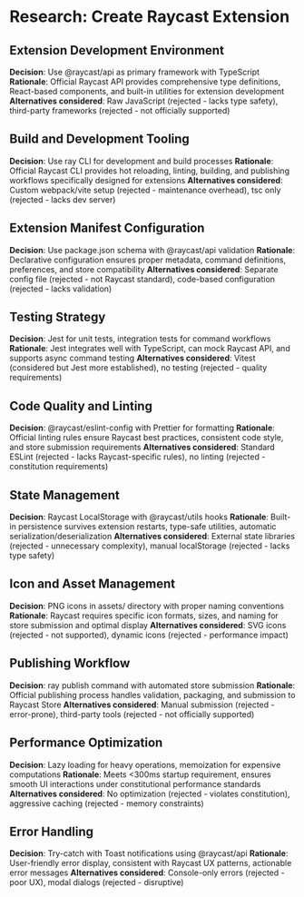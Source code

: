 # Research: Create Raycast Extension

## Extension Development Environment

**Decision**: Use @raycast/api as primary framework with TypeScript
**Rationale**: Official Raycast API provides comprehensive type definitions, React-based components, and built-in utilities for extension development
**Alternatives considered**: Raw JavaScript (rejected - lacks type safety), third-party frameworks (rejected - not officially supported)

## Build and Development Tooling

**Decision**: Use ray CLI for development and build processes
**Rationale**: Official Raycast CLI provides hot reloading, linting, building, and publishing workflows specifically designed for extensions
**Alternatives considered**: Custom webpack/vite setup (rejected - maintenance overhead), tsc only (rejected - lacks dev server)

## Extension Manifest Configuration

**Decision**: Use package.json schema with @raycast/api validation
**Rationale**: Declarative configuration ensures proper metadata, command definitions, preferences, and store compatibility
**Alternatives considered**: Separate config file (rejected - not Raycast standard), code-based configuration (rejected - lacks validation)

## Testing Strategy

**Decision**: Jest for unit tests, integration tests for command workflows
**Rationale**: Jest integrates well with TypeScript, can mock Raycast API, and supports async command testing
**Alternatives considered**: Vitest (considered but Jest more established), no testing (rejected - quality requirements)

## Code Quality and Linting

**Decision**: @raycast/eslint-config with Prettier for formatting
**Rationale**: Official linting rules ensure Raycast best practices, consistent code style, and store submission requirements
**Alternatives considered**: Standard ESLint (rejected - lacks Raycast-specific rules), no linting (rejected - constitution requirements)

## State Management

**Decision**: Raycast LocalStorage with @raycast/utils hooks
**Rationale**: Built-in persistence survives extension restarts, type-safe utilities, automatic serialization/deserialization
**Alternatives considered**: External state libraries (rejected - unnecessary complexity), manual localStorage (rejected - lacks type safety)

## Icon and Asset Management

**Decision**: PNG icons in assets/ directory with proper naming conventions
**Rationale**: Raycast requires specific icon formats, sizes, and naming for store submission and optimal display
**Alternatives considered**: SVG icons (rejected - not supported), dynamic icons (rejected - performance impact)

## Publishing Workflow

**Decision**: ray publish command with automated store submission
**Rationale**: Official publishing process handles validation, packaging, and submission to Raycast Store
**Alternatives considered**: Manual submission (rejected - error-prone), third-party tools (rejected - not officially supported)

## Performance Optimization

**Decision**: Lazy loading for heavy operations, memoization for expensive computations
**Rationale**: Meets <300ms startup requirement, ensures smooth UI interactions under constitutional performance standards
**Alternatives considered**: No optimization (rejected - violates constitution), aggressive caching (rejected - memory constraints)

## Error Handling

**Decision**: Try-catch with Toast notifications using @raycast/api
**Rationale**: User-friendly error display, consistent with Raycast UX patterns, actionable error messages
**Alternatives considered**: Console-only errors (rejected - poor UX), modal dialogs (rejected - disruptive)
